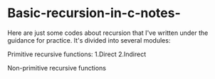 # Basic-recursion-in-c-notes-
Here are just some codes about recursion that I've written under the guidance for practice.
It's divided into several modules:

Primitive recursive functions:
  1.Direct 
  2.Indirect
  
Non-primitive recursive functions
